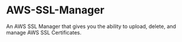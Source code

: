 # AWS-SSL-Manager
An AWS SSL Manager that gives you the ability to upload, delete, and manage AWS SSL Certificates.
